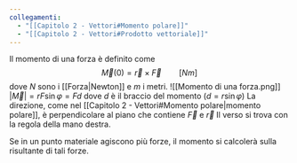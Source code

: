 ```yaml
---
collegamenti:
  - "[[Capitolo 2 - Vettori#Momento polare]]"
  - "[[Capitolo 2 - Vettori#Prodotto vettoriale]]"
---
```

Il momento di una forza è definito come 
$$\vec{M}(0)=\vec{r}\times \vec{F}\qquad [Nm]$$
dove $N$ sono i [[Forza|Newton]] e $m$ i metri.
![[Momento di una forza.png]]
$|\vec{M}|=rF\sin\varphi=Fd$ dove $d$ è il braccio del momento ($d=r\sin\varphi$)
La direzione, come nel [[Capitolo 2 - Vettori#Momento polare|momento polare]], è perpendicolare al piano che contiene $\vec{F}$ e $\vec{r}$
Il verso si  trova con la regola della mano destra.

Se in un punto materiale agiscono più forze, il momento si calcolerà sulla risultante di tali forze. 